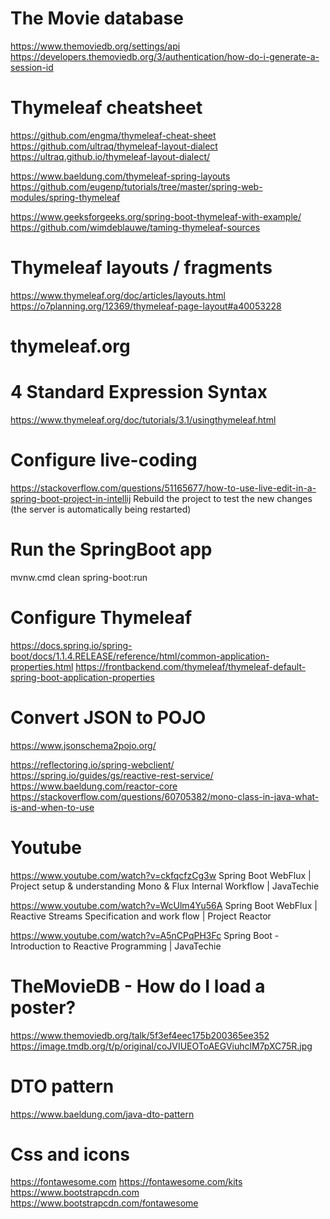 # The Movie database
https://www.themoviedb.org/settings/api
https://developers.themoviedb.org/3/authentication/how-do-i-generate-a-session-id


# Thymeleaf cheatsheet
https://github.com/engma/thymeleaf-cheat-sheet
https://github.com/ultraq/thymeleaf-layout-dialect
https://ultraq.github.io/thymeleaf-layout-dialect/

https://www.baeldung.com/thymeleaf-spring-layouts
https://github.com/eugenp/tutorials/tree/master/spring-web-modules/spring-thymeleaf


https://www.geeksforgeeks.org/spring-boot-thymeleaf-with-example/
https://github.com/wimdeblauwe/taming-thymeleaf-sources

# Thymeleaf layouts / fragments
https://www.thymeleaf.org/doc/articles/layouts.html
https://o7planning.org/12369/thymeleaf-page-layout#a40053228


# thymeleaf.org
# 4 Standard Expression Syntax
https://www.thymeleaf.org/doc/tutorials/3.1/usingthymeleaf.html


# Configure live-coding
https://stackoverflow.com/questions/51165677/how-to-use-live-edit-in-a-spring-boot-project-in-intellij
Rebuild the project to test the new changes (the server is automatically being restarted)


# Run the SpringBoot app
mvnw.cmd clean spring-boot:run


# Configure Thymeleaf
https://docs.spring.io/spring-boot/docs/1.1.4.RELEASE/reference/html/common-application-properties.html
https://frontbackend.com/thymeleaf/thymeleaf-default-spring-boot-application-properties


# Convert JSON to POJO
https://www.jsonschema2pojo.org/


https://reflectoring.io/spring-webclient/
https://spring.io/guides/gs/reactive-rest-service/
https://www.baeldung.com/reactor-core
https://stackoverflow.com/questions/60705382/mono-class-in-java-what-is-and-when-to-use


# Youtube
https://www.youtube.com/watch?v=ckfqcfzCg3w
Spring Boot WebFlux | Project setup & understanding Mono & Flux Internal Workflow | JavaTechie

https://www.youtube.com/watch?v=WcUlm4Yu56A
Spring Boot WebFlux | Reactive Streams Specification and work flow | Project Reactor

https://www.youtube.com/watch?v=A5nCPqPH3Fc
Spring Boot - Introduction to Reactive Programming | JavaTechie


# TheMovieDB - How do I load a poster?
https://www.themoviedb.org/talk/5f3ef4eec175b200365ee352
https://image.tmdb.org/t/p/original/coJVIUEOToAEGViuhclM7pXC75R.jpg


# DTO pattern
https://www.baeldung.com/java-dto-pattern


# Css and icons
https://fontawesome.com
https://fontawesome.com/kits
https://www.bootstrapcdn.com
https://www.bootstrapcdn.com/fontawesome
